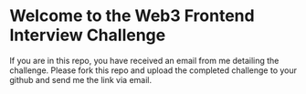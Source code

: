 # Welcome to the Web3 Frontend Interview Challenge

If you are in this repo, you have received an email from me detailing the challenge. Please fork this repo and upload the completed challenge to your github and send me the link via email.
